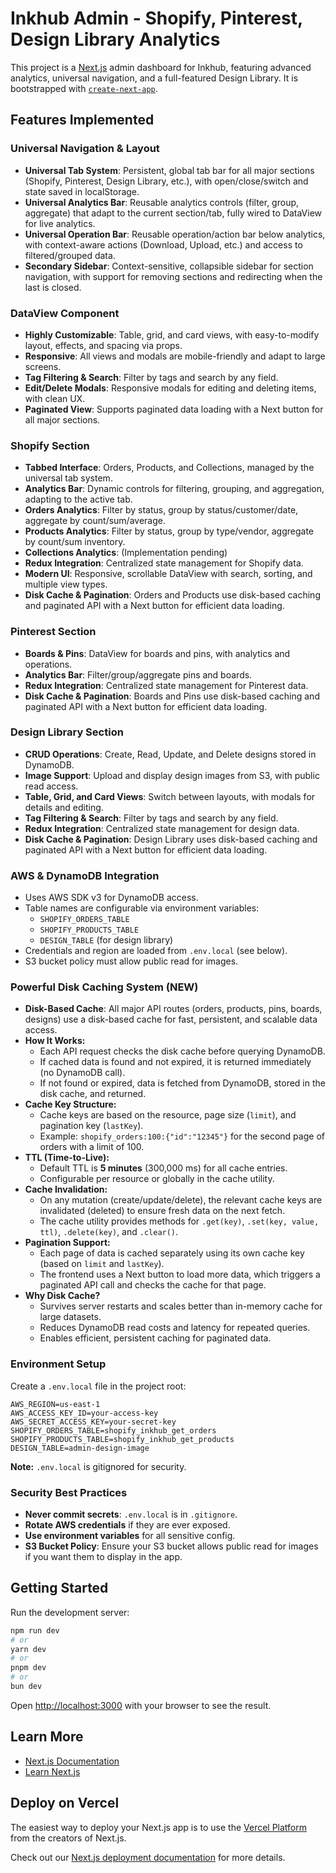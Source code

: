 # Inkhub Admin - Shopify, Pinterest, Design Library Analytics

This project is a [Next.js](https://nextjs.org) admin dashboard for Inkhub, featuring advanced analytics, universal navigation, and a full-featured Design Library. It is bootstrapped with [`create-next-app`](https://nextjs.org/docs/app/api-reference/cli/create-next-app).

## Features Implemented

### Universal Navigation & Layout
- **Universal Tab System**: Persistent, global tab bar for all major sections (Shopify, Pinterest, Design Library, etc.), with open/close/switch and state saved in localStorage.
- **Universal Analytics Bar**: Reusable analytics controls (filter, group, aggregate) that adapt to the current section/tab, fully wired to DataView for live analytics.
- **Universal Operation Bar**: Reusable operation/action bar below analytics, with context-aware actions (Download, Upload, etc.) and access to filtered/grouped data.
- **Secondary Sidebar**: Context-sensitive, collapsible sidebar for section navigation, with support for removing sections and redirecting when the last is closed.

### DataView Component
- **Highly Customizable**: Table, grid, and card views, with easy-to-modify layout, effects, and spacing via props.
- **Responsive**: All views and modals are mobile-friendly and adapt to large screens.
- **Tag Filtering & Search**: Filter by tags and search by any field.
- **Edit/Delete Modals**: Responsive modals for editing and deleting items, with clean UX.
- **Paginated View**: Supports paginated data loading with a Next button for all major sections.

### Shopify Section
- **Tabbed Interface**: Orders, Products, and Collections, managed by the universal tab system.
- **Analytics Bar**: Dynamic controls for filtering, grouping, and aggregation, adapting to the active tab.
- **Orders Analytics**: Filter by status, group by status/customer/date, aggregate by count/sum/average.
- **Products Analytics**: Filter by status, group by type/vendor, aggregate by count/sum inventory.
- **Collections Analytics**: (Implementation pending)
- **Redux Integration**: Centralized state management for Shopify data.
- **Modern UI**: Responsive, scrollable DataView with search, sorting, and multiple view types.
- **Disk Cache & Pagination**: Orders and Products use disk-based caching and paginated API with a Next button for efficient data loading.

### Pinterest Section
- **Boards & Pins**: DataView for boards and pins, with analytics and operations.
- **Analytics Bar**: Filter/group/aggregate pins and boards.
- **Redux Integration**: Centralized state management for Pinterest data.
- **Disk Cache & Pagination**: Boards and Pins use disk-based caching and paginated API with a Next button for efficient data loading.

### Design Library Section
- **CRUD Operations**: Create, Read, Update, and Delete designs stored in DynamoDB.
- **Image Support**: Upload and display design images from S3, with public read access.
- **Table, Grid, and Card Views**: Switch between layouts, with modals for details and editing.
- **Tag Filtering & Search**: Filter by tags and search by any field.
- **Redux Integration**: Centralized state management for design data.
- **Disk Cache & Pagination**: Design Library uses disk-based caching and paginated API with a Next button for efficient data loading.

### AWS & DynamoDB Integration
- Uses AWS SDK v3 for DynamoDB access.
- Table names are configurable via environment variables:
  - `SHOPIFY_ORDERS_TABLE`
  - `SHOPIFY_PRODUCTS_TABLE`
  - `DESIGN_TABLE` (for design library)
- Credentials and region are loaded from `.env.local` (see below).
- S3 bucket policy must allow public read for images.

### Powerful Disk Caching System (NEW)
- **Disk-Based Cache**: All major API routes (orders, products, pins, boards, designs) use a disk-based cache for fast, persistent, and scalable data access.
- **How It Works:**
  - Each API request checks the disk cache before querying DynamoDB.
  - If cached data is found and not expired, it is returned immediately (no DynamoDB call).
  - If not found or expired, data is fetched from DynamoDB, stored in the disk cache, and returned.
- **Cache Key Structure:**
  - Cache keys are based on the resource, page size (`limit`), and pagination key (`lastKey`).
  - Example: `shopify_orders:100:{"id":"12345"}` for the second page of orders with a limit of 100.
- **TTL (Time-to-Live):**
  - Default TTL is **5 minutes** (300,000 ms) for all cache entries.
  - Configurable per resource or globally in the cache utility.
- **Cache Invalidation:**
  - On any mutation (create/update/delete), the relevant cache keys are invalidated (deleted) to ensure fresh data on the next fetch.
  - The cache utility provides methods for `.get(key)`, `.set(key, value, ttl)`, `.delete(key)`, and `.clear()`.
- **Pagination Support:**
  - Each page of data is cached separately using its own cache key (based on `limit` and `lastKey`).
  - The frontend uses a Next button to load more data, which triggers a paginated API call and checks the cache for that page.
- **Why Disk Cache?**
  - Survives server restarts and scales better than in-memory cache for large datasets.
  - Reduces DynamoDB read costs and latency for repeated queries.
  - Enables efficient, persistent caching for paginated data.

### Environment Setup
Create a `.env.local` file in the project root:
```
AWS_REGION=us-east-1
AWS_ACCESS_KEY_ID=your-access-key
AWS_SECRET_ACCESS_KEY=your-secret-key
SHOPIFY_ORDERS_TABLE=shopify_inkhub_get_orders
SHOPIFY_PRODUCTS_TABLE=shopify_inkhub_get_products
DESIGN_TABLE=admin-design-image
```
**Note:** `.env.local` is gitignored for security.

### Security Best Practices
- **Never commit secrets**: `.env.local` is in `.gitignore`.
- **Rotate AWS credentials** if they are ever exposed.
- **Use environment variables** for all sensitive config.
- **S3 Bucket Policy**: Ensure your S3 bucket allows public read for images if you want them to display in the app.

## Getting Started

Run the development server:
```bash
npm run dev
# or
yarn dev
# or
pnpm dev
# or
bun dev
```

Open [http://localhost:3000](http://localhost:3000) with your browser to see the result.

## Learn More
- [Next.js Documentation](https://nextjs.org/docs)
- [Learn Next.js](https://nextjs.org/learn)

## Deploy on Vercel
The easiest way to deploy your Next.js app is to use the [Vercel Platform](https://vercel.com/new?utm_medium=default-template&filter=next.js&utm_source=create-next-app&utm_campaign=create-next-app-readme) from the creators of Next.js.

Check out our [Next.js deployment documentation](https://nextjs.org/docs/app/building-your-application/deploying) for more details.
